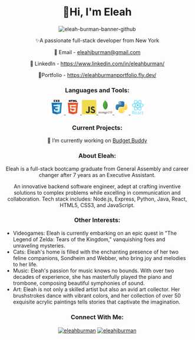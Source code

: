 <h1 align="center">👋Hi, I'm Eleah</h1>
<div align="center">
  <img align="center" src="https://i.ibb.co/Ht3P4XT/eleah-burman-banner-github.png" alt="eleah-burman-banner-github" border="0" width="400px">
</div>
<p align="center">✨A passionate full-stack developer from New York</p>
  <p align="center">📧 Email - <a href="mailto:eleahjburman@gmail.com">
    eleahjburman@gmail.com
  </a></p>
<p align="center">💼 LinkedIn - <a href="https://www.linkedin.com/in/eleahburman/">https://www.linkedin.com/in/eleahburman/</a></p>
<p align="center">🎨Portfolio - <a href="https://eleahburmanportfolio.fly.dev/">https://eleahburmanportfolio.fly.dev/</a></p>
<h3 align="center">Languages and Tools:</h3>
<p align="center"> <a href="https://www.w3schools.com/css/" target="_blank" rel="noreferrer"> <img src="https://raw.githubusercontent.com/devicons/devicon/master/icons/css3/css3-original-wordmark.svg" alt="css3" width="40" height="40"/> </a><a href="https://www.w3.org/html/" target="_blank" rel="noreferrer"> <img src="https://raw.githubusercontent.com/devicons/devicon/master/icons/html5/html5-original-wordmark.svg" alt="html5" width="40" height="40"/> </a> <a href="https://developer.mozilla.org/en-US/docs/Web/JavaScript" target="_blank" rel="noreferrer"> <img src="https://raw.githubusercontent.com/devicons/devicon/master/icons/javascript/javascript-original.svg" alt="javascript" width="40" height="40"/> </a> <a href="https://www.mongodb.com/" target="_blank" rel="noreferrer"> <img src="https://raw.githubusercontent.com/devicons/devicon/master/icons/mongodb/mongodb-original-wordmark.svg" alt="mongodb" width="40" height="40"/> </a> <a href="https://www.python.org" target="_blank" rel="noreferrer"> <img src="https://raw.githubusercontent.com/devicons/devicon/master/icons/python/python-original.svg" alt="python" width="40" height="40"/> </a> <a href="https://reactjs.org/" target="_blank" rel="noreferrer"> <img src="https://raw.githubusercontent.com/devicons/devicon/master/icons/react/react-original-wordmark.svg" alt="react" width="40" height="40"/> </a> </p>

<h3 align="center">Current Projects:</h3>
<p align="center">🔭 I’m currently working on <a href="https://github.com/EleahBurman/budget-app">Budget Buddy</a></p>

<h3 align="center">About Eleah:</h3>
<p align="center">Eleah is a full-stack bootcamp graduate from General Assembly and career changer after 7 years as an Executive Assistant.</p>
<p align="center">An innovative backend software engineer, adept at crafting inventive solutions to complex problems while excelling in communication and collaboration. Tech stack includes: Node.js, Express, Python, Java, React, HTML5, CSS3, and JavaScript.</p>

<h3  align="center">Other Interests:</h3>
  <ul>
    <li>Videogames: Eleah is currently embarking on an epic quest in "The Legend of Zelda: Tears of the Kingdom," vanquishing foes and unraveling mysteries.</li>
    <li>Cats: Eleah's home is filled with the enchanting presence of her two feline companions, Sondheim and Webber, who bring joy and melodies to her life.</li>
    <li>Music: Eleah's passion for music knows no bounds. With over two decades of experience, she has masterfully played the piano and trombone, composing beautiful symphonies of sound.</li>
    <li>Art: Eleah is not only a skilled artist but also an avid art collector. Her brushstrokes dance with vibrant colors, and her collection of over 50 exquisite acrylic paintings tells stories that captivate the imagination.</li>
</ul>
<h3 align="center">Connect With Me:</h3>
<p align="center">
<a href="https://linkedin.com/in/eleahburman" target="blank"><img align="center" src="https://raw.githubusercontent.com/rahuldkjain/github-profile-readme-generator/master/src/images/icons/Social/linked-in-alt.svg" alt="eleahburman" height="30" width="40" /></a>
<a href="https://fb.com/eleahjburman" target="blank"><img align="center" src="https://raw.githubusercontent.com/rahuldkjain/github-profile-readme-generator/master/src/images/icons/Social/facebook.svg" alt="eleahjburman" height="30" width="40" /></a>
</p>
